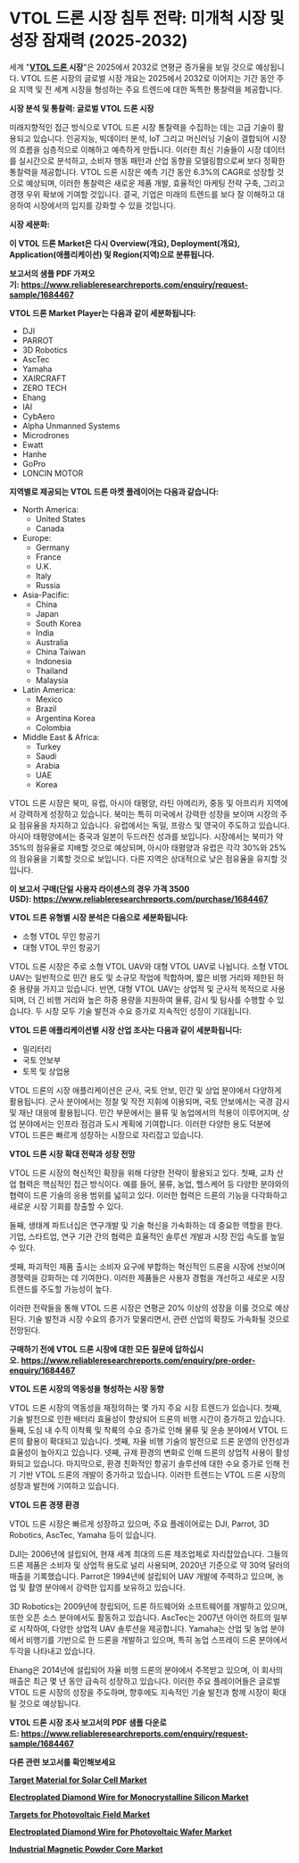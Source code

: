 <p><h1>VTOL 드론 시장 침투 전략: 미개척 시장 및 성장 잠재력 (2025-2032)</h1></p><p>세계 "<strong><a href="https://www.reliableresearchreports.com/vtol-drones-r1684467?utm_campaign=106&utm_medium=8&utm_source=Github&utm_content=ia&utm_term=05022025&utm_id=vtol-drones">VTOL 드론&nbsp;</a></strong><strong>시장</strong>"은 2025에서 2032로 연평균 증가율을 보일 것으로 예상됩니다. VTOL 드론 시장의 글로벌 시장 개요는 2025에서 2032로 이어지는 기간 동안 주요 지역 및 전 세계 시장을 형성하는 주요 트렌드에 대한 독특한 통찰력을 제공합니다.</p>
<p><strong>시장 분석 및 통찰력: 글로벌 VTOL 드론 시장</strong></p>
<p><p>미래지향적인 접근 방식으로 VTOL 드론 시장 통찰력을 수집하는 데는 고급 기술이 활용되고 있습니다. 인공지능, 빅데이터 분석, IoT 그리고 머신러닝 기술이 결합되어 시장의 흐름을 심층적으로 이해하고 예측하게 만듭니다. 이러한 최신 기술들이 시장 데이터를 실시간으로 분석하고, 소비자 행동 패턴과 산업 동향을 모델링함으로써 보다 정확한 통찰력을 제공합니다. VTOL 드론 시장은 예측 기간 동안 6.3%의 CAGR로 성장할 것으로 예상되며, 이러한 통찰력은 새로운 제품 개발, 효율적인 마케팅 전략 구축, 그리고 경쟁 우위 확보에 기여할 것입니다. 결국, 기업은 미래의 트렌드를 보다 잘 이해하고 대응하여 시장에서의 입지를 강화할 수 있을 것입니다.</p><a href="%7CAUTHORITHY_DOMAIN_URL%7C?utm_campaign=106&utm_medium=8&utm_source=Github&utm_content=ia&utm_term=05022025&utm_id=vtol-drones"></a></p>
<p><strong>시장 세분화:</strong></p>
<p><strong>이 VTOL 드론 Market은 다시 Overview(개요), Deployment(개요), Application(애플리케이션) 및 Region(지역)으로 분류됩니다.</strong></p>
<p><strong>보고서의 샘플 PDF 가져오기:&nbsp;<a href="https://www.reliableresearchreports.com/enquiry/request-sample/1684467?utm_campaign=106&utm_medium=8&utm_source=Github&utm_content=ia&utm_term=05022025&utm_id=vtol-drones">https://www.reliableresearchreports.com/enquiry/request-sample/1684467</a></strong><strong></strong></p>
<p><strong>VTOL 드론 Market Player는 다음과 같이 세분화됩니다:</strong></p>
<p><ul><li>DJI</li><li>PARROT</li><li>3D Robotics</li><li>AscTec</li><li>Yamaha</li><li>XAIRCRAFT</li><li>ZERO TECH</li><li>Ehang</li><li>IAI</li><li>CybAero</li><li>Alpha Unmanned Systems</li><li>Microdrones</li><li>Ewatt</li><li>Hanhe</li><li>GoPro</li><li>LONCIN MOTOR</li></ul></p>
<p><strong>지역별로 제공되는 VTOL 드론 마켓 플레이어는 다음과 같습니다:</strong></p>
<p><ul>
    <li>
        North America:
        <ul>
            <li>United States</li>
            <li>Canada</li>
        </ul>
    </li>
    <li>
        Europe:
        <ul>
            <li>Germany</li>
            <li>France</li>
            <li>U.K.</li>
            <li>Italy</li>
            <li>Russia</li>
        </ul>
    </li>
    <li>
        Asia-Pacific:
        <ul>
            <li>China</li>
            <li>Japan</li>
            <li>South Korea</li>
            <li>India</li>
            <li>Australia</li>
            <li>China Taiwan</li>
            <li>Indonesia</li>
            <li>Thailand</li>
            <li>Malaysia</li>
        </ul>
    </li>
    <li>
        Latin America:
        <ul>
            <li>Mexico</li>
            <li>Brazil</li>
            <li>Argentina Korea</li>
            <li>Colombia</li>
        </ul>
    </li>
    <li>
        Middle East & Africa:
        <ul>
            <li>Turkey</li>
            <li>Saudi</li>
            <li>Arabia</li>
            <li>UAE</li>
            <li>Korea</li>
        </ul>
    </li>
    </ul></p>
<p><p>VTOL 드론 시장은 북미, 유럽, 아시아 태평양, 라틴 아메리카, 중동 및 아프리카 지역에서 강력하게 성장하고 있습니다. 북미는 특히 미국에서 강력한 성장을 보이며 시장의 주요 점유율을 차지하고 있습니다. 유럽에서는 독일, 프랑스 및 영국이 주도하고 있습니다. 아시아 태평양에서는 중국과 일본이 두드러진 성과를 보입니다. 시장에서는 북미가 약 35%의 점유율로 지배할 것으로 예상되며, 아시아 태평양과 유럽은 각각 30%와 25%의 점유율을 기록할 것으로 보입니다. 다른 지역은 상대적으로 낮은 점유율을 유지할 것입니다.</p></p>
<p><strong>이 보고서 구매(단일 사용자 라이센스의 경우 가격 3500 USD):&nbsp;<a href="https://www.reliableresearchreports.com/purchase/1684467?utm_campaign=106&utm_medium=8&utm_source=Github&utm_content=ia&utm_term=05022025&utm_id=vtol-drones">https://www.reliableresearchreports.com/purchase/1684467</a></strong></p>
<p><strong>VTOL 드론 유형별 시장 분석은 다음으로 세분화됩니다:</strong></p>
<p><ul><li>소형 VTOL 무인 항공기</li><li>대형 VTOL 무인 항공기</li></ul></p>
<p><p>VTOL 드론 시장은 주로 소형 VTOL UAV와 대형 VTOL UAV로 나뉩니다. 소형 VTOL UAV는 일반적으로 민간 용도 및 소규모 작업에 적합하며, 짧은 비행 거리와 제한된 하중 용량을 가지고 있습니다. 반면, 대형 VTOL UAV는 상업적 및 군사적 목적으로 사용되며, 더 긴 비행 거리와 높은 하중 용량을 지원하여 물류, 감시 및 탐사를 수행할 수 있습니다. 두 시장 모두 기술 발전과 수요 증가로 지속적인 성장이 기대됩니다.</p></p>
<p><strong>VTOL 드론 애플리케이션별 시장 산업 조사는 다음과 같이 세분화됩니다:</strong></p>
<p><ul><li>밀리터리</li><li>국토 안보부</li><li>토목 및 상업용</li></ul></p>
<p><p>VTOL 드론의 시장 애플리케이션은 군사, 국토 안보, 민간 및 상업 분야에서 다양하게 활용됩니다. 군사 분야에서는 정찰 및 작전 지휘에 이용되며, 국토 안보에서는 국경 감시 및 재난 대응에 활용됩니다. 민간 부문에서는 물류 및 농업에서의 적용이 이루어지며, 상업 분야에서는 인프라 점검과 도시 계획에 기여합니다. 이러한 다양한 용도 덕분에 VTOL 드론은 빠르게 성장하는 시장으로 자리잡고 있습니다.</p></p>
<p><strong>VTOL 드론 시장 확대 전략과 성장 전망</strong></p>
<p><p>VTOL 드론 시장의 혁신적인 확장을 위해 다양한 전략이 활용되고 있다. 첫째, 교차 산업 협력은 핵심적인 접근 방식이다. 예를 들어, 물류, 농업, 헬스케어 등 다양한 분야와의 협력이 드론 기술의 응용 범위를 넓히고 있다. 이러한 협력은 드론의 기능을 다각화하고 새로운 시장 기회를 창출할 수 있다.</p><p>둘째, 생태계 파트너십은 연구개발 및 기술 혁신을 가속화하는 데 중요한 역할을 한다. 기업, 스타트업, 연구 기관 간의 협력은 효율적인 솔루션 개발과 시장 진입 속도를 높일 수 있다.</p><p>셋째, 파괴적인 제품 출시는 소비자 요구에 부합하는 혁신적인 드론을 시장에 선보이며 경쟁력을 강화하는 데 기여한다. 이러한 제품들은 사용자 경험을 개선하고 새로운 시장 트렌드를 주도할 가능성이 높다.</p><p>이러한 전략들을 통해 VTOL 드론 시장은 연평균 20% 이상의 성장을 이룰 것으로 예상된다. 기술 발전과 시장 수요의 증가가 맞물리면서, 관련 산업의 확장도 가속화될 것으로 전망된다.</p></p>
<p><strong>구매하기 전에 VTOL 드론 시장에 대한 모든 질문에 답하십시오.&nbsp;<a href="https://www.reliableresearchreports.com/enquiry/pre-order-enquiry/1684467?utm_campaign=106&utm_medium=8&utm_source=Github&utm_content=ia&utm_term=05022025&utm_id=vtol-drones">https://www.reliableresearchreports.com/enquiry/pre-order-enquiry/1684467</a></strong><strong></strong></p>
<p><strong>VTOL 드론 시장의 역동성을 형성하는 시장 동향</strong></p>
<p><p>VTOL 드론 시장의 역동성을 재정의하는 몇 가지 주요 시장 트렌드가 있습니다. 첫째, 기술 발전으로 인한 배터리 효율성이 향상되어 드론의 비행 시간이 증가하고 있습니다. 둘째, 도심 내 수직 이착륙 및 착륙의 수요 증가로 인해 물류 및 운송 분야에서 VTOL 드론의 활용이 확대되고 있습니다. 셋째, 자율 비행 기술의 발전으로 드론 운영의 안전성과 효율성이 높아지고 있습니다. 넷째, 규제 환경의 변화로 인해 드론의 상업적 사용이 활성화되고 있습니다. 마지막으로, 환경 친화적인 항공기 솔루션에 대한 수요 증가로 인해 전기 기반 VTOL 드론의 개발이 증가하고 있습니다. 이러한 트렌드는 VTOL 드론 시장의 성장과 발전에 기여하고 있습니다.</p></p>
<p><strong>VTOL 드론 경쟁 환경</strong></p>
<p><p>VTOL 드론 시장은 빠르게 성장하고 있으며, 주요 플레이어로는 DJI, Parrot, 3D Robotics, AscTec, Yamaha 등이 있습니다. </p><p>DJI는 2006년에 설립되어, 현재 세계 최대의 드론 제조업체로 자리잡았습니다. 그들의 드론 제품은 소비자 및 상업적 용도로 널리 사용되며, 2020년 기준으로 약 30억 달러의 매출을 기록했습니다. Parrot은 1994년에 설립되어 UAV 개발에 주력하고 있으며, 농업 및 촬영 분야에서 강력한 입지를 보유하고 있습니다. </p><p>3D Robotics는 2009년에 창립되어, 드론 하드웨어와 소프트웨어를 개발하고 있으며, 또한 오픈 소스 분야에서도 활동하고 있습니다. AscTec는 2007년 아이언 하트의 일부로 시작하여, 다양한 상업적 UAV 솔루션을 제공합니다. Yamaha는 산업 및 농업 분야에서 비행기를 기반으로 한 드론을 개발하고 있으며, 특히 농업 스프레이 드론 분야에서 두각을 나타내고 있습니다.</p><p>Ehang은 2014년에 설립되어 자율 비행 드론의 분야에서 주목받고 있으며, 이 회사의 매출은 최근 몇 년 동안 급속히 성장하고 있습니다. 이러한 주요 플레이어들은 글로벌 VTOL 드론 시장의 성장을 주도하며, 향후에도 지속적인 기술 발전과 함께 시장이 확대될 것으로 예상됩니다.</p></p>
<p><strong>VTOL 드론 시장 조사 보고서의 PDF 샘플 다운로드:&nbsp;<a href="https://www.reliableresearchreports.com/enquiry/request-sample/1684467?utm_campaign=106&utm_medium=8&utm_source=Github&utm_content=ia&utm_term=05022025&utm_id=vtol-drones">https://www.reliableresearchreports.com/enquiry/request-sample/1684467</a></strong></p>
<p><strong></strong></p>
<p><strong></strong></p>
<p><strong></strong></p>
<p><strong></strong></p>
<p><strong>다른 관련 보고서를 확인해보세요</strong></p>
<p><strong><p><a href="https://github.com/klaassenmackenzie6/Market-Research-Report-List-1/blob/main/target-material-for-solar-cell-market.md?utm_campaign=106&utm_medium=8&utm_source=Github&utm_content=ia&utm_term=05022025&utm_id=vtol-drones">Target Material for Solar Cell Market</a></p><p><a href="https://github.com/tanekacalderon743/Market-Research-Report-List-1/blob/main/electroplated-diamond-wire-for-monocrystalline-silicon-market.md?utm_campaign=106&utm_medium=8&utm_source=Github&utm_content=ia&utm_term=05022025&utm_id=vtol-drones">Electroplated Diamond Wire for Monocrystalline Silicon Market</a></p><p><a href="https://github.com/lvaill871987/Market-Research-Report-List-1/blob/main/targets-for-photovoltaic-field-market.md?utm_campaign=106&utm_medium=8&utm_source=Github&utm_content=ia&utm_term=05022025&utm_id=vtol-drones">Targets for Photovoltaic Field Market</a></p><p><a href="https://github.com/stephaniwo144/Market-Research-Report-List-1/blob/main/electroplated-diamond-wire-for-photovoltaic-wafer-market.md?utm_campaign=106&utm_medium=8&utm_source=Github&utm_content=ia&utm_term=05022025&utm_id=vtol-drones">Electroplated Diamond Wire for Photovoltaic Wafer Market</a></p><p><a href="https://github.com/ahamdyzabira4/Market-Research-Report-List-1/blob/main/industrial-magnetic-powder-core-market.md?utm_campaign=106&utm_medium=8&utm_source=Github&utm_content=ia&utm_term=05022025&utm_id=vtol-drones">Industrial Magnetic Powder Core Market</a></p></strong></p>